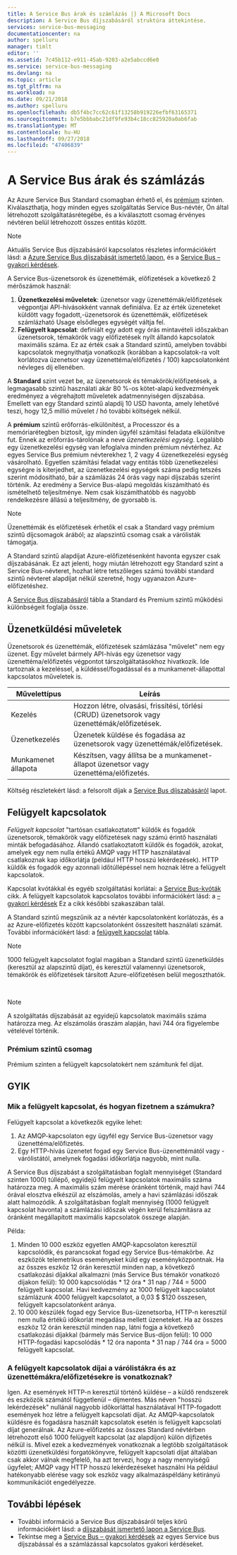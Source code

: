 ```yaml
---
title: A Service Bus árak és számlázás |} A Microsoft Docs
description: A Service Bus díjszabásáról struktúra áttekintése.
services: service-bus-messaging
documentationcenter: na
author: spelluru
manager: timlt
editor: ''
ms.assetid: 7c45b112-e911-45ab-9203-a2e5abccd6e0
ms.service: service-bus-messaging
ms.devlang: na
ms.topic: article
ms.tgt_pltfrm: na
ms.workload: na
ms.date: 09/21/2018
ms.author: spelluru
ms.openlocfilehash: db5f4bc7cc62c61f13258b919226efbf63165371
ms.sourcegitcommit: b7e5bbbabc21df9fe93b4c18cc825920a0ab6fab
ms.translationtype: MT
ms.contentlocale: hu-HU
ms.lasthandoff: 09/27/2018
ms.locfileid: "47406839"
---
```

# <a name="service-bus-pricing-and-billing"></a>A Service Bus árak és számlázás

Az Azure Service Bus Standard csomagban érhető el, és [prémium](service-bus-premium-messaging.md) szinten. Kiválaszthatja, hogy minden egyes szolgáltatás Service Bus-névtér, Ön által létrehozott szolgáltatásrétegébe, és a kiválasztott csomag érvényes névtéren belül létrehozott összes entitás között.

> [!NOTE]
> Aktuális Service Bus díjszabásáról kapcsolatos részletes információkért lásd: a [Azure Service Bus díjszabását ismertető lapon](https://azure.microsoft.com/pricing/details/service-bus/), és a [Service Bus – gyakori kérdések](service-bus-faq.md#pricing).
>
>

A Service Bus-üzenetsorok és üzenettémák, előfizetések a következő 2 mérőszámok használ:

1. **Üzenetkezelési műveletek**: üzenetsor vagy üzenettémák/előfizetések végpontjai API-hívásokként vannak definiálva. Ez az érték üzeneteket küldött vagy fogadott,-üzenetsorok és üzenettémák, előfizetések számlázható Usage elsődleges egységét váltja fel.
2. **Felügyelt kapcsolat**: definiált egy adott egy órás mintavételi időszakban üzenetsorok, témakörök vagy előfizetések nyílt állandó kapcsolatok maximális száma. Ez az érték csak a Standard szintű, amelyben további kapcsolatok megnyithatja vonatkozik (korábban a kapcsolatok-ra volt korlátozva üzenetsor vagy üzenettéma/előfizetés / 100) kapcsolatonként névleges díj ellenében.

A **Standard** szint vezet be, az üzenetsorok és témakörök/előfizetések, a legmagasabb szintű használati akár 80 %-os kötet-alapú kedvezmények eredményez a végrehajtott műveletek adatmennyiségen díjszabása. Emellett van egy Standard szintű alapdíj 10 USD havonta, amely lehetővé teszi, hogy 12,5 millió művelet / hó további költségek nélkül.

A **prémium** szintű erőforrás-elkülönítést, a Processzor és a memóriarétegben biztosít, így minden ügyfél számítási feladata elkülönítve fut. Ennek az erőforrás-tárolónak a neve *üzenetkezelési egység*. Legalább egy üzenetkezelési egység van lefoglalva minden prémium névtérhez. Az egyes Service Bus prémium névterekhez 1, 2 vagy 4 üzenetkezelési egység vásárolható. Egyetlen számítási feladat vagy entitás több üzenetkezelési egységre is kiterjedhet, az üzenetkezelési egységek száma pedig tetszés szerint módosítható, bár a számlázás 24 órás vagy napi díjszabás szerint történik. Az eredmény a Service Bus-alapú megoldás kiszámítható és ismételhető teljesítménye. Nem csak kiszámíthatóbb és nagyobb rendelkezésre állású a teljesítmény, de gyorsabb is.

> [!NOTE]
> Üzenettémák és előfizetések érhetők el csak a Standard vagy prémium szintű díjcsomagok árából; az alapszintű csomag csak a várólisták támogatja.

A Standard szintű alapdíjat Azure-előfizetésenként havonta egyszer csak díjszabásának. Ez azt jelenti, hogy miután létrehozott egy Standard szint a Service Bus-névteret, hozhat létre tetszőleges számú további standard szintű névteret alapdíjat nélkül szeretné, hogy ugyanazon Azure-előfizetéshez.

A [Service Bus díjszabásáról](https://azure.microsoft.com/pricing/details/service-bus/) tábla a Standard és Premium szintű működési különbségeit foglalja össze.

## <a name="messaging-operations"></a>Üzenetküldési műveletek

Üzenetsorok és üzenettémák, előfizetések számlázása "művelet" nem egy üzenet. Egy művelet bármely API-hívás egy üzenetsor vagy üzenettéma/előfizetés végpontot társzolgáltatásokhoz hivatkozik. Ide tartoznak a kezeléssel, a küldéssel/fogadással és a munkamenet-állapottal kapcsolatos műveletek is.

| Művelettípus | Leírás |
| --- | --- |
| Kezelés |Hozzon létre, olvasási, frissítési, törlési (CRUD) üzenetsorok vagy üzenettémák/előfizetések. |
| Üzenetkezelés |Üzenetek küldése és fogadása az üzenetsorok vagy üzenettémák/előfizetések. |
| Munkamenet állapota |Készítsen, vagy állítsa be a munkamenet-állapot üzenetsor vagy üzenettéma/előfizetés. |

Költség részletekért lásd: a felsorolt díjak a [Service Bus díjszabásáról](https://azure.microsoft.com/pricing/details/service-bus/) lapot.

## <a name="brokered-connections"></a>Felügyelt kapcsolatok

*Felügyelt kapcsolat* "tartósan csatlakoztatott" küldők és fogadók üzenetsorok, témakörök vagy előfizetések nagy számú érintő használati minták befogadásához. Állandó csatlakoztatott küldők és fogadók, azokat, amelyek egy nem nulla értékű AMQP vagy HTTP használatával csatlakoznak kap időkorlátja (például HTTP hosszú lekérdezések). HTTP küldők és fogadók egy azonnali időtúllépéssel nem hoznak létre a felügyelt kapcsolatok.

Kapcsolat kvótákkal és egyéb szolgáltatási korlátai: a [Service Bus-kvóták](service-bus-quotas.md) cikk. A felügyelt kapcsolatok kapcsolatos további információkért lásd: a [– gyakori kérdések](#faq) Ez a cikk későbbi szakaszában talál.

A Standard szintű megszűnik az a névtér kapcsolatonként korlátozás, és a az Azure-előfizetés között kapcsolatonként összesített használati számát. További információkért lásd: a [felügyelt kapcsolat](https://azure.microsoft.com/pricing/details/service-bus/) tábla.

> [!NOTE]
> 1000 felügyelt kapcsolatot foglal magában a Standard szintű üzenetküldés (keresztül az alapszintű díjat), és keresztül valamennyi üzenetsorok, témakörök és előfizetések társított Azure-előfizetésen belül megoszthatók.
>
>

<br />

> [!NOTE]
> A szolgáltatás díjszabását az egyidejű kapcsolatok maximális száma határozza meg. Az elszámolás óraszám alapján, havi 744 óra figyelembe vételével történik.
>
>

### <a name="premium-tier"></a>Prémium szintű csomag

Prémium szinten a felügyelt kapcsolatokért nem számítunk fel díjat.

## <a name="faq"></a>GYIK

### <a name="what-are-brokered-connections-and-how-do-i-get-charged-for-them"></a>Mik a felügyelt kapcsolat, és hogyan fizetnem a számukra?

Felügyelt kapcsolat a következők egyike lehet:

1. Az AMQP-kapcsolaton egy ügyfél egy Service Bus-üzenetsor vagy üzenettéma/előfizetés.
2. Egy HTTP-hívás üzenetet fogad egy Service Bus-üzenettémától vagy -várólistától, amelynek fogadási időkorlátja nagyobb, mint nulla.

A Service Bus díjszabást a szolgáltatásban foglalt mennyiséget (Standard szinten 1000) túllépő, egyidejű felügyelt kapcsolatok maximális száma határozza meg. A maximális szám mérése óránként történik, majd havi 744 órával elosztva elkészül az elszámolás, amely a havi számlázási időszak alatt halmozódik. A szolgáltatásban foglalt mennyiség (1000 felügyelt kapcsolat havonta) a számlázási időszak végén kerül felszámításra az óránként megállapított maximális kapcsolatok összege alapján.

Példa:

1. Minden 10 000 eszköz egyetlen AMQP-kapcsolaton keresztül kapcsolódik, és parancsokat fogad egy Service Bus-témakörbe. Az eszközök telemetrikus eseményeket küld egy eseményközpontnak. Ha az összes eszköz 12 órán keresztül minden nap, a következő csatlakozási díjakkal alkalmazni (más Service Bus témakör vonatkozó díjakon felül): 10 000 kapcsolódás * 12 óra * 31 nap / 744 = 5000 felügyelt kapcsolat. Havi kedvezmény az 1000 felügyelt kapcsolatot számlázunk 4000 felügyelt kapcsolatot, a 0,03 $ $120 összesen, felügyelt kapcsolatonként aránya.
2. 10 000 készülék fogad egy Service Bus-üzenetsorba, HTTP-n keresztül nem nulla értékű időkorlát megadása mellett üzeneteket. Ha az összes eszköz 12 órán keresztül minden nap, látni fogja a következő csatlakozási díjakkal (bármely más Service Bus-díjon felül): 10 000 HTTP-fogadási kapcsolódás * 12 óra naponta * 31 nap / 744 óra = 5000 felügyelt kapcsolat.

### <a name="do-brokered-connection-charges-apply-to-queues-and-topicssubscriptions"></a>A felügyelt kapcsolatok díjai a várólistákra és az üzenettémákra/előfizetésekre is vonatkoznak?

Igen. Az események HTTP-n keresztül történő küldése – a küldő rendszerek és eszközök számától függetlenül – díjmentes. Más néven "hosszú lekérdezések" nullánál nagyobb időkorláttal használatával HTTP-fogadott események hoz létre a felügyelt kapcsolati díjat. Az AMQP-kapcsolatok küldésre és fogadásra használt kapcsolatok esetén is felügyelt kapcsolati díjat generálnak. Az Azure-előfizetés az összes Standard névtérben létrehozott első 1000 felügyelt kapcsolat (az alapdíjon) külön díjfizetés nélkül is. Mivel ezek a kedvezmények vonatkoznak a legtöbb szolgáltatások közötti üzenetküldési forgatókönyvre, felügyelt kapcsolati díjat általában csak akkor válnak megfelelő, ha azt tervezi, hogy a nagy mennyiségű ügyfelet; AMQP vagy HTTP hosszú lekérdezéseket használni Ha például hatékonyabb elérése vagy sok eszköz vagy alkalmazáspéldány kétirányú kommunikációt engedélyezze.

## <a name="next-steps"></a>További lépések

* További információ a Service Bus díjszabásáról teljes körű információkért lásd: a [díjszabását ismertető lapon a Service Bus](https://azure.microsoft.com/pricing/details/service-bus/).
* Tekintse meg a [Service Bus – gyakori kérdések](service-bus-faq.md#pricing) az egyes Service bus díjszabással és a számlázással kapcsolatos gyakori kérdéseket.

[Azure portal]: https://portal.azure.com
